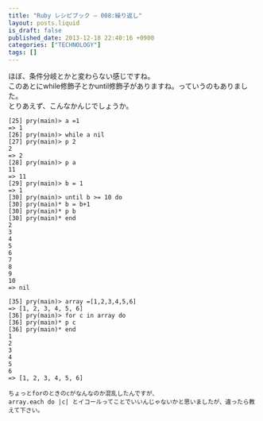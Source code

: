 ```yaml
---
title: "Ruby レシピブック — 008:繰り返し"
layout: posts.liquid
is_draft: false
published_date: 2013-12-18 22:40:16 +0900
categories: ["TECHNOLOGY"]
tags: []
---
```


ほぼ、条件分岐とかと変わらない感じですね。  
このあとにwhile修飾子とかuntil修飾子がありますね。っていうのもありました。  
とりあえず、こんなかんじでしょうか。

    [25] pry(main)> a =1
    => 1
    [26] pry(main)> while a nil
    [27] pry(main)> p 2
    2
    => 2
    [28] pry(main)> p a
    11
    => 11
    [29] pry(main)> b = 1
    => 1
    [30] pry(main)> until b >= 10 do
    [30] pry(main)* b = b+1
    [30] pry(main)* p b
    [30] pry(main)* end
    2
    3
    4
    5
    6
    7
    8
    9
    10
    => nil

    [35] pry(main)> array =[1,2,3,4,5,6]
    => [1, 2, 3, 4, 5, 6]
    [36] pry(main)> for c in array do
    [36] pry(main)* p c
    [36] pry(main)* end
    1
    2
    3
    4
    5
    6
    => [1, 2, 3, 4, 5, 6]

    ちょっとforのときのcがなんなのか混乱したんですが、
    array.each do |c| とイコールってことでいいんじゃないかと思いましたが、違ったら教えて下さい。


